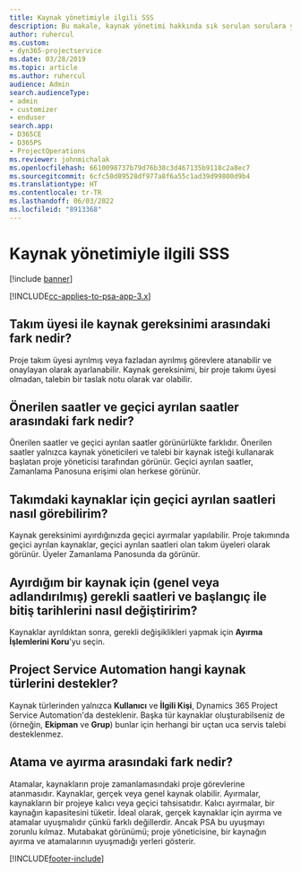 ```yaml
---
title: Kaynak yönetimiyle ilgili SSS
description: Bu makale, kaynak yönetimi hakkında sık sorulan sorulara yanıt sağlar.
author: ruhercul
ms.custom:
- dyn365-projectservice
ms.date: 03/28/2019
ms.topic: article
ms.author: ruhercul
audience: Admin
search.audienceType:
- admin
- customizer
- enduser
search.app:
- D365CE
- D365PS
- ProjectOperations
ms.reviewer: johnmichalak
ms.openlocfilehash: 6610098737b79d76b38c3d467135b9118c2a8ec7
ms.sourcegitcommit: 6cfc50d89528df977a8f6a55c1ad39d99800d9b4
ms.translationtype: HT
ms.contentlocale: tr-TR
ms.lasthandoff: 06/03/2022
ms.locfileid: "8913368"
---
```

# <a name="resource-management-faq"></a>Kaynak yönetimiyle ilgili SSS

[!include [banner](../includes/psa-now-project-operations.md)]

[!INCLUDE[cc-applies-to-psa-app-3.x](../includes/cc-applies-to-psa-app-3x.md)]

## <a name="what-is-the-difference-between-a-team-member-and-a-resource-requirement"></a>Takım üyesi ile kaynak gereksinimi arasındaki fark nedir?

Proje takım üyesi ayrılmış veya fazladan ayrılmış görevlere atanabilir ve onaylayan olarak ayarlanabilir. Kaynak gereksinimi, bir proje takımı üyesi olmadan, talebin bir taslak notu olarak var olabilir. 

## <a name="what-is-the-difference-between-proposed-and-soft-booked-hours"></a>Önerilen saatler ve geçici ayrılan saatler arasındaki fark nedir?

Önerilen saatler ve geçici ayrılan saatler görünürlükte farklıdır. Önerilen saatler yalnızca kaynak yöneticileri ve talebi bir kaynak isteği kullanarak başlatan proje yöneticisi tarafından görünür. Geçici ayrılan saatler, Zamanlama Panosuna erişimi olan herkese görünür.

## <a name="how-can-i-see-the-soft-booked-hours-for-resources-on-a-team"></a>Takımdaki kaynaklar için geçici ayrılan saatleri nasıl görebilirim?

Kaynak gereksinimi ayırdığınızda geçici ayırmalar yapılabilir. Proje takımında geçici ayrılan kaynaklar, geçici ayrılan saatleri olan takım üyeleri olarak görünür. Üyeler Zamanlama Panosunda da görünür.

## <a name="how-do-i-change-the-required-hours-and-the-start-and-end-dates-for-a-resource-generic-or-named-that-i-booked"></a>Ayırdığım bir kaynak için (genel veya adlandırılmış) gerekli saatleri ve başlangıç ile bitiş tarihlerini nasıl değiştiririm?

Kaynaklar ayrıldıktan sonra, gerekli değişiklikleri yapmak için **Ayırma İşlemlerini Koru**'yu seçin.

## <a name="what-resources-types-does-project-service-automation-support"></a>Project Service Automation hangi kaynak türlerini destekler?

Kaynak türlerinden yalnızca **Kullanıcı** ve **İlgili Kişi**, Dynamics 365 Project Service Automation'da desteklenir. Başka tür kaynaklar oluşturabilseniz de (örneğin, **Ekipman** ve **Grup**) bunlar için herhangi bir uçtan uca servis talebi desteklenmez.

## <a name="what-is-the-difference-between-an-assignment-and-a-booking"></a>Atama ve ayırma arasındaki fark nedir?

Atamalar, kaynakların proje zamanlamasındaki proje görevlerine atanmasıdır. Kaynaklar, gerçek veya genel kaynak olabilir. Ayırmalar, kaynakların bir projeye kalıcı veya geçici tahsisatıdır. Kalıcı ayırmalar, bir kaynağın kapasitesini tüketir. İdeal olarak, gerçek kaynaklar için ayırma ve atamalar uyuşmalıdır çünkü farklı değillerdir. Ancak PSA bu uyuşmayı zorunlu kılmaz. Mutabakat görünümü; proje yöneticisine, bir kaynağın ayırma ve atamalarının uyuşmadığı yerleri gösterir.


[!INCLUDE[footer-include](../includes/footer-banner.md)]

